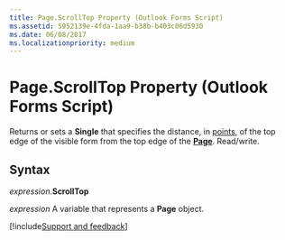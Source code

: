 ```yaml
---
title: Page.ScrollTop Property (Outlook Forms Script)
ms.assetid: 5952139e-4fda-1aa9-b38b-b403c06d5930
ms.date: 06/08/2017
ms.localizationpriority: medium
---
```



# Page.ScrollTop Property (Outlook Forms Script)

Returns or sets a **Single** that specifies the distance, in [points](../language/glossary/vbe-glossary.md#point), of the top edge of the visible form from the top edge of the **[Page](Outlook.page.md)**. Read/write.


## Syntax

_expression_.**ScrollTop**

_expression_ A variable that represents a **Page** object.

[!include[Support and feedback](~/includes/feedback-boilerplate.md)]
